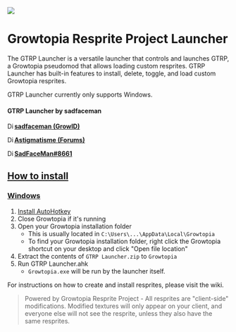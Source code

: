 ![](https://camo.githubusercontent.com/f34a8251dc2c9f10b7f3ed402ebc23ebb5e467f0047a2a7d80a55bc6ae937497/68747470733a2f2f692e696d6775722e636f6d2f766275796d66362e706e67)

# Growtopia Resprite Project Launcher

The GTRP Launcher is a versatile launcher that controls and launches GTRP, a Growtopia pseudomod that allows loading custom resprites. GTRP Launcher has built-in features to install, delete, toggle, and load custom Growtopia resprites.

GTRP Launcher currently only supports Windows.

#### GTRP Launcher by sadfaceman
<a href="https://www.growtopiagame.com" target=_blank><img src="https://drive.google.com/thumbnail?id=1wKIMyhVIyLEH5YcAuSMGGoluBI1CbukC" alt="Discord" width="16" height="16" style="float:left">**sadfaceman (GrowID)**</img>

<a href="https://www.growtopiagame.com/forums/member/375839-astigmatisme" target=_blank><img src="https://drive.google.com/thumbnail?id=1wKIMyhVIyLEH5YcAuSMGGoluBI1CbukC" alt="Discord" width="16" height="16" style="float:left">**Astigmatisme (Forums)**</img>

<a href="https://www.discord.com" target=_blank><img src="https://drive.google.com/thumbnail?id=1vBtDJR6I7AmdS3tf9UtPhj2dWnrFEgsE" alt="Discord" width="16" height="16" style="float:left">**SadFaceMan#8661**</img>

## How to install
### Windows
1. [Install AutoHotkey](https://www.autohotkey.com "Install AutoHotkey")
2. Close Growtopia if it's running
3. Open your Growtopia installation folder
    + This is usually located in `C:\Users\...\AppData\Local\Growtopia`
    + To find your Growtopia installation folder, right click the Growtopia shortcut on your desktop and click "Open file location"
4. Extract the contents of `GTRP Launcher.zip` to `Growtopia`
5. Run GTRP Launcher.ahk
    + `Growtopia.exe` will be run by the launcher itself.

For instructions on how to create and install resprites, please visit the wiki.

> Powered by Growtopia Resprite Project - All resprites are "client-side" modifications. Modified textures will only appear on your client, and everyone else will not see the resprite, unless they also have the same resprites.
